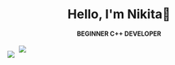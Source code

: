 <div align="center">
  
# Hello, I'm Nikita🤝

**BEGINNER C++ DEVELOPER**

<br/>

<div style="display: flex; gap: 10px; align-items: flex-start;">
  <img src="https://github-readme-stats-plus.vercel.app/api?username=jak3boom&show_icons=true&rank_icon=github&title_color=000000&text_color=000000&icon_color=000000&bg_color=ffffff&ring_color=000000&border_color=000000&hide_border=false&hide=prs&card_width=450" />
  <img style="margin-top: -12px" src="https://github-readme-stats.vercel.app/api/top-langs/?username=jak3boom&layout=compact&title_color=ffffff&text_color=ffffff&bg_color=000000&border_color=ffffff&hide_border=false&card_width=300&height=190" />
</div>

</div>
